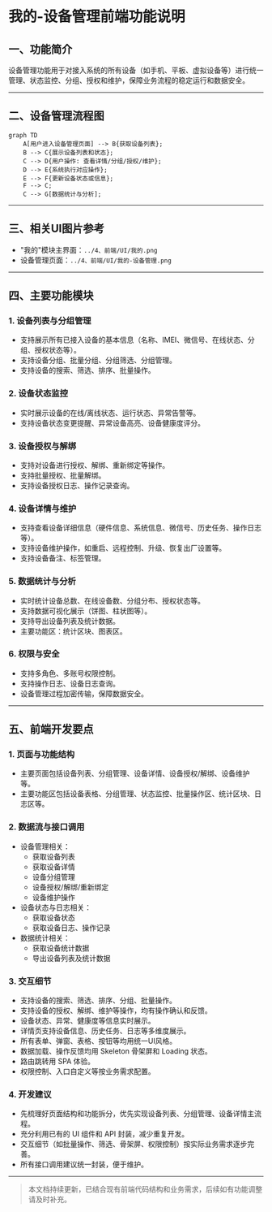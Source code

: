 # 我的-设备管理前端功能说明

## 一、功能简介
设备管理功能用于对接入系统的所有设备（如手机、平板、虚拟设备等）进行统一管理、状态监控、分组、授权和维护，保障业务流程的稳定运行和数据安全。

---

## 二、设备管理流程图

```mermaid
graph TD
    A[用户进入设备管理页面] --> B{获取设备列表};
    B --> C{展示设备列表和状态};
    C --> D{用户操作: 查看详情/分组/授权/维护};
    D --> E{系统执行对应操作};
    E --> F{更新设备状态或信息};
    F --> C;
    C --> G[数据统计与分析];
```

---

## 三、相关UI图片参考
- "我的"模块主界面：`../4、前端/UI/我的.png`
- 设备管理页面：`../4、前端/UI/我的-设备管理.png`

---

## 四、主要功能模块

### 1. 设备列表与分组管理
- 支持展示所有已接入设备的基本信息（名称、IMEI、微信号、在线状态、分组、授权状态等）。
- 支持设备分组、批量分组、分组筛选、分组管理。
- 支持设备的搜索、筛选、排序、批量操作。

### 2. 设备状态监控
- 实时展示设备的在线/离线状态、运行状态、异常告警等。
- 支持设备状态变更提醒、异常设备高亮、设备健康度评分。

### 3. 设备授权与解绑
- 支持对设备进行授权、解绑、重新绑定等操作。
- 支持批量授权、批量解绑。
- 支持设备授权日志、操作记录查询。

### 4. 设备详情与维护
- 支持查看设备详细信息（硬件信息、系统信息、微信号、历史任务、操作日志等）。
- 支持设备维护操作，如重启、远程控制、升级、恢复出厂设置等。
- 支持设备备注、标签管理。

### 5. 数据统计与分析
- 实时统计设备总数、在线设备数、分组分布、授权状态等。
- 支持数据可视化展示（饼图、柱状图等）。
- 支持导出设备列表及统计数据。
- 主要功能区：统计区块、图表区。

### 6. 权限与安全
- 支持多角色、多账号权限控制。
- 支持操作日志、设备日志查询。
- 设备管理过程加密传输，保障数据安全。

---

## 五、前端开发要点

### 1. 页面与功能结构
- 主要页面包括设备列表、分组管理、设备详情、设备授权/解绑、设备维护等。
- 主要功能区包括设备表格、分组管理、状态监控、批量操作区、统计区块、日志区等。

### 2. 数据流与接口调用
- 设备管理相关：
  - 获取设备列表
  - 获取设备详情
  - 设备分组管理
  - 设备授权/解绑/重新绑定
  - 设备维护操作
- 设备状态与日志相关：
  - 获取设备状态
  - 获取设备日志、操作记录
- 数据统计相关：
  - 获取设备统计数据
  - 导出设备列表及统计数据

### 3. 交互细节
- 支持设备的搜索、筛选、排序、分组、批量操作。
- 支持设备的授权、解绑、维护等操作，均有操作确认和反馈。
- 设备状态、异常、健康度等信息实时展示。
- 详情页支持设备信息、历史任务、日志等多维度展示。
- 所有表单、弹窗、表格、按钮等均用统一UI风格。
- 数据加载、操作反馈均用 Skeleton 骨架屏和 Loading 状态。
- 路由跳转用 SPA 体验。
- 权限控制、入口自定义等按业务需求配置。

### 4. 开发建议
- 先梳理好页面结构和功能拆分，优先实现设备列表、分组管理、设备详情主流程。
- 充分利用已有的 UI 组件和 API 封装，减少重复开发。
- 交互细节（如批量操作、筛选、骨架屏、权限控制）按实际业务需求逐步完善。
- 所有接口调用建议统一封装，便于维护。

---

> 本文档持续更新，已结合现有前端代码结构和业务需求，后续如有功能调整请及时补充。 
